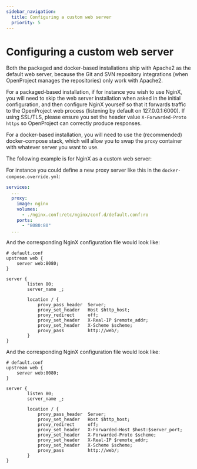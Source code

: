 ```yaml
---
sidebar_navigation:
  title: Configuring a custom web server
  priority: 5
---
```


# Configuring a custom web server

Both the packaged and docker-based installations ship with Apache2 as the default web server, because the Git and SVN repository integrations (when OpenProject manages the repositories) only work with Apache2.

For a packaged-based installation, if for instance you wish to use NginX, you will need to skip the web server installation when asked in the initial configuration, and then configure NginX yourself so that it forwards traffic to the OpenProject web process (listening by default on 127.0.0.1:6000). If using SSL/TLS, please ensure you set the header value `X-Forwarded-Proto https` so OpenProject can correctly produce responses.

For a docker-based installation, you will need to use the (recommended) docker-compose stack, which will allow you to swap the `proxy` container with whatever server you want to use.

The following example is for NginX as a custom web server:

For instance you could define a new proxy server like this in the `docker-compose.override.yml`:

```yaml
services:
  ...
  proxy:
    image: nginx
    volumes:
      - ./nginx.conf:/etc/nginx/conf.d/default.conf:ro
    ports:
      - "8080:80"
  ...
```

And the corresponding NginX configuration file would look like:

```nginx
# default.conf
upstream web {
    server web:8080;
}

server {
        listen 80;
        server_name _;

        location / {
            proxy_pass_header  Server;
            proxy_set_header   Host $http_host;
            proxy_redirect     off;
            proxy_set_header   X-Real-IP $remote_addr;
            proxy_set_header   X-Scheme $scheme;
            proxy_pass         http://web/;
        }
}
```

And the corresponding NginX configuration file would look like:

```nginx
# default.conf
upstream web {
    server web:8080;
}

server {
        listen 80;
        server_name _;

        location / {
            proxy_pass_header  Server;
            proxy_set_header   Host $http_host;
            proxy_redirect     off;
            proxy_set_header   X-Forwarded-Host $host:$server_port;
            proxy_set_header   X-Forwarded-Proto $scheme;
            proxy_set_header   X-Real-IP $remote_addr;
            proxy_set_header   X-Scheme $scheme;
            proxy_pass         http://web/;
        }
}
```

```
